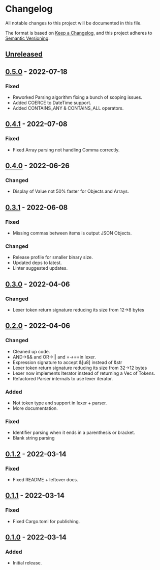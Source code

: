 # Changelog
All notable changes to this project will be documented in this file.

The format is based on [Keep a Changelog](https://keepachangelog.com/en/1.0.0/),
and this project adheres to [Semantic Versioning](https://semver.org/spec/v2.0.0.html).

## [Unreleased]

## [0.5.0] - 2022-07-18
### Fixed
- Reworked Parsing algorithm fixing a bunch of scoping issues.
- Added COERCE to DateTime support.
- Added CONTAINS_ANY & CONTAINS_ALL operators.

## [0.4.1] - 2022-07-08
### Fixed
- Fixed Array parsing not handling Comma correctly.

## [0.4.0] - 2022-06-26
### Changed
- Display of Value not 50% faster for Objects and Arrays.

## [0.3.1] - 2022-06-08
### Fixed
- Missing commas between items is output JSON Objects.

### Changed
- Release profile for smaller binary size.
- Updated deps to latest.
- Linter suggested updates.

## [0.3.0] - 2022-04-06
### Changed
- Lexer token return signature reducing its size from 12->8 bytes

## [0.2.0] - 2022-04-06
### Changed
- Cleaned up code.
- AND->&& and OR->|| and =->==in lexer.
- Expression signature to accept &[u8] instead of &str
- Lexer token return signature reducing its size from 32->12 bytes
- Lexer now implements Iterator instead of returning a Vec of Tokens.
- Refactored Parser internals to use lexer iterator.

### Added
- Not token type and support in lexer + parser.
- More documentation.

### Fixed
- Identifier parsing when it ends in a parenthesis or bracket.
- Blank string parsing

## [0.1.2] - 2022-03-14
### Fixed
- Fixed README + leftover docs.

## [0.1.1] - 2022-03-14
### Fixed
- Fixed Cargo.toml for publishing.

## [0.1.0] - 2022-03-14
### Added
- Initial release.

[Unreleased]: https://github.com/rust-playground/ksql/compare/v0.5.0...HEAD
[0.5.0]: https://github.com/rust-playground/ksql/compare/v0.4.1...v0.5.0
[0.4.1]: https://github.com/rust-playground/ksql/compare/v0.4.0...v0.4.1
[0.4.0]: https://github.com/rust-playground/ksql/compare/v0.3.1...v0.4.0
[0.3.1]: https://github.com/rust-playground/ksql/compare/v0.3.0...v0.3.1
[0.3.0]: https://github.com/rust-playground/ksql/compare/v0.2.0...v0.3.0
[0.2.0]: https://github.com/rust-playground/ksql/compare/v0.1.2...v0.2.0
[0.1.2]: https://github.com/rust-playground/ksql/compare/v0.1.1...v0.1.2
[0.1.1]: https://github.com/rust-playground/ksql/compare/v0.1.0...v0.1.1
[0.1.0]: https://github.com/rust-playground/ksql/commit/03fa237a7e2fe5f15de609e3da3c87f5dbed8805